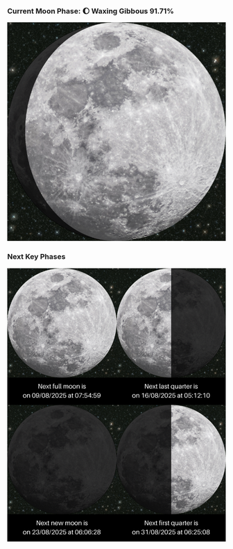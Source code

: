 ### Current Moon Phase: 🌔 Waxing Gibbous 91.71%
![Moon Phase](moonphase.png)
### Next Key Phases
![Gallery](gallery.png)
